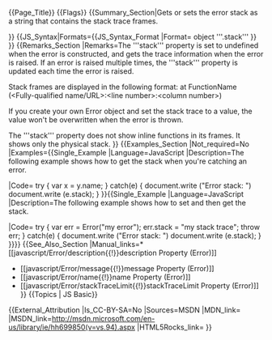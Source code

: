 {{Page_Title}}
{{Flags}}
{{Summary_Section|Gets or sets the error stack as a string that contains the stack trace frames.

}}
{{JS_Syntax|Formats={{JS_Syntax_Format
|Format= object '''.stack''' }}
}}
{{Remarks_Section
|Remarks=The '''stack''' property is set to undefined when the error is constructed, and gets the trace information when the error is raised. If an error is raised multiple times, the '''stack''' property is updated each time the error is raised.

Stack frames are displayed in the following format: at FunctionName (&lt;Fully-qualified name/URL&gt;:&lt;line number&gt;:&lt;column number&gt;)

If you create your own Error object and set the stack trace to a value, the value won't be overwritten when the error is thrown.

The '''stack''' property does not show inline functions in its frames. It shows only the physical stack.
}}
{{Examples_Section
|Not_required=No
|Examples={{Single_Example
|Language=JavaScript
|Description=The following example shows how to get the stack when you're catching an error.

|Code= try
     {
         var x = y.name;
     }
 catch(e)
     {
         document.write ("Error stack: ")
         document.write (e.stack);
     }
}}{{Single_Example
|Language=JavaScript
|Description=The following example shows how to set and then get the stack.

|Code= try
     {
         var err = Error("my error");
         err.stack = "my stack trace";
         throw err;
     }
 catch(e)
     {
         document.write ("Error stack: ")
         document.write (e.stack);
     }
}}}}
{{See_Also_Section
|Manual_links=* [[javascript/Error/description{{!}}description Property (Error)]]
* [[javascript/Error/message{{!}}message Property (Error)]]
* [[javascript/Error/name{{!}}name Property (Error)]]
* [[javascript/Error/stackTraceLimit{{!}}stackTraceLimit Property (Error)]]
}}
{{Topics | JS Basic}}

{{External_Attribution
|Is_CC-BY-SA=No
|Sources=MSDN
|MDN_link=
|MSDN_link=http://msdn.microsoft.com/en-us/library/ie/hh699850(v=vs.94).aspx
|HTML5Rocks_link=
}}
